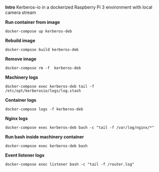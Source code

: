 **Intro**
Kerberos-io in a dockerized Raspberry Pi 3 environment with local camera stream

**Run container from image**
`````
docker-compose up kerberos-deb
`````

**Rebuild image**
`````
docker-compose build kerberos-deb
`````

**Remove image**
`````
docker-compose rm -f  kerberos-deb
`````

**Machinery logs**
`````
docker-compose exec kerberos-deb tail -f /etc/opt/kerberosio/logs/log.stash
`````

**Container logs**
`````
docker-compose logs -f kerberos-deb
`````

**Nginx logs**
`````
docker-compose exec kerberos-deb bash -c "tail -f /var/log/nginx/*"
`````


**Run bash inside machinery container**
`````
docker-compose exec kerberos-deb bash
`````

**Event listener logs**
`````
docker-compose exec listener bash -c "tail -f /router.log"
`````

